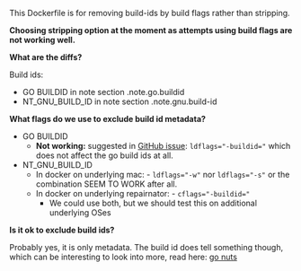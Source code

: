 This Dockerfile is for removing build-ids by build flags rather than stripping.

**Choosing stripping option at the moment as attempts using build flags are not working well.**

**What are the diffs?**

Build ids:

- GO BUILDID in note section .note.go.buildid
- NT_GNU_BUILD_ID in note section .note.gnu.build-id

**What flags do we use to exclude build id metadata?**

- GO BUILDID
  - **Not working:** suggested in [GitHub issue](https://github.com/golang/go/issues/48557): `ldflags="-buildid="` which does not affect the go build ids at all.
- NT_GNU_BUILD_ID
  - In docker on underlying mac: - `ldflags="-w"` nor `ldflags="-s"` or the combination SEEM TO WORK after all.
  - In docker on underlying repairnator: - `cflags="-buildid="`
    - We could use both, but we should test this on additional underlying OSes

**Is it ok to exclude build ids?**

Probably yes, it is only metadata. The build id does tell something though, which can be interesting to look into more, read here: [go nuts](https://groups.google.com/g/golang-nuts/c/b9pcb3paiGQ/m/0jyFtw8mCQAJ)
